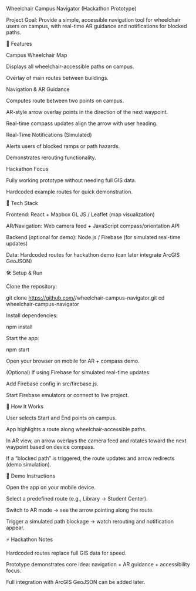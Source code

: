 Wheelchair Campus Navigator (Hackathon Prototype)

Project Goal:
Provide a simple, accessible navigation tool for wheelchair users on campus, with real-time AR guidance and notifications for blocked paths.

🚀 Features

Campus Wheelchair Map

Displays all wheelchair-accessible paths on campus.

Overlay of main routes between buildings.

Navigation & AR Guidance

Computes route between two points on campus.

AR-style arrow overlay points in the direction of the next waypoint.

Real-time compass updates align the arrow with user heading.

Real-Time Notifications (Simulated)

Alerts users of blocked ramps or path hazards.

Demonstrates rerouting functionality.

Hackathon Focus

Fully working prototype without needing full GIS data.

Hardcoded example routes for quick demonstration.

📱 Tech Stack

Frontend: React + Mapbox GL JS / Leaflet (map visualization)

AR/Navigation: Web camera feed + JavaScript compass/orientation API

Backend (optional for demo): Node.js / Firebase (for simulated real-time updates)

Data: Hardcoded routes for hackathon demo (can later integrate ArcGIS GeoJSON)

🛠 Setup & Run

Clone the repository:

git clone https://github.com/<your-org>/wheelchair-campus-navigator.git
cd wheelchair-campus-navigator


Install dependencies:

npm install


Start the app:

npm start


Open your browser on mobile for AR + compass demo.

(Optional) If using Firebase for simulated real-time updates:

Add Firebase config in src/firebase.js.

Start Firebase emulators or connect to live project.

🧩 How It Works

User selects Start and End points on campus.

App highlights a route along wheelchair-accessible paths.

In AR view, an arrow overlays the camera feed and rotates toward the next waypoint based on device compass.

If a “blocked path” is triggered, the route updates and arrow redirects (demo simulation).

📸 Demo Instructions

Open the app on your mobile device.

Select a predefined route (e.g., Library → Student Center).

Switch to AR mode → see the arrow pointing along the route.

Trigger a simulated path blockage → watch rerouting and notification appear.

⚡ Hackathon Notes

Hardcoded routes replace full GIS data for speed.

Prototype demonstrates core idea: navigation + AR guidance + accessibility focus.

Full integration with ArcGIS GeoJSON can be added later.
